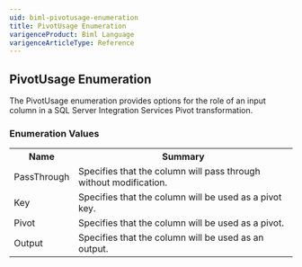 ```yaml
---
uid: biml-pivotusage-enumeration
title: PivotUsage Enumeration
varigenceProduct: Biml Language
varigenceArticleType: Reference
---
```


## PivotUsage Enumeration<div class="LanguageSummary"><div class ="SummaryItem">The PivotUsage enumeration provides options for the role of an input column in a SQL Server Integration Services Pivot transformation.</div></div><div class="EnumValueGroup">### Enumeration Values<table id="EnumValue" class="MemberList"><tbody><tr><th class="MemberNameColumnHeader">Name</th><th class="MemberSummaryColumnHeader">Summary</th></tr><tr class="cd0"><td class="MemberName">PassThrough</td><td class="MemberSummary"><div class ="SummaryItem">Specifies that the column will pass through without modification.</div> </td></tr><tr class="cd1"><td class="MemberName">Key</td><td class="MemberSummary"><div class ="SummaryItem">Specifies that the column will be used as a pivot key.</div> </td></tr><tr class="cd0"><td class="MemberName">Pivot</td><td class="MemberSummary"><div class ="SummaryItem">Specifies that the column will be used as a pivot.</div> </td></tr><tr class="cd1"><td class="MemberName">Output</td><td class="MemberSummary"><div class ="SummaryItem">Specifies that the column will be used as an output.</div> </td></tr></tbody></table></div>